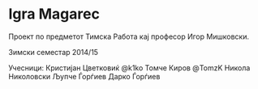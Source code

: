 # Igra Magarec
Проект по предметот Тимска Работа кај професор Игор Мишковски.

Зимски семестар 2014/15

Учесници:
Кристијан Цветковиќ @k1ko
Томче Киров			@TomzK
Никола Николовски
Љупче Ѓорѓиев
Дарко Ѓорѓиев

